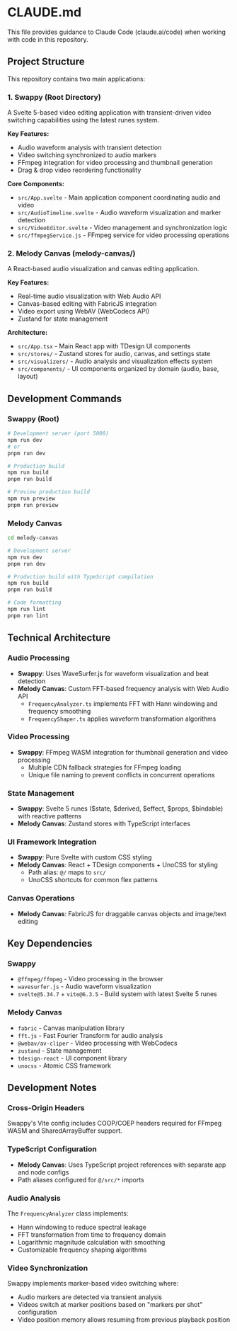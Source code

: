 # CLAUDE.md

This file provides guidance to Claude Code (claude.ai/code) when working with code in this repository.

## Project Structure

This repository contains two main applications:

### 1. Swappy (Root Directory)
A Svelte 5-based video editing application with transient-driven video switching capabilities using the latest runes system.

**Key Features:**
- Audio waveform analysis with transient detection
- Video switching synchronized to audio markers
- FFmpeg integration for video processing and thumbnail generation
- Drag & drop video reordering functionality

**Core Components:**
- `src/App.svelte` - Main application component coordinating audio and video
- `src/AudioTimeline.svelte` - Audio waveform visualization and marker detection
- `src/VideoEditor.svelte` - Video management and synchronization logic
- `src/ffmpegService.js` - FFmpeg service for video processing operations

### 2. Melody Canvas (melody-canvas/)
A React-based audio visualization and canvas editing application.

**Key Features:**
- Real-time audio visualization with Web Audio API
- Canvas-based editing with FabricJS integration
- Video export using WebAV (WebCodecs API)
- Zustand for state management

**Architecture:**
- `src/App.tsx` - Main React app with TDesign UI components
- `src/stores/` - Zustand stores for audio, canvas, and settings state
- `src/visualizers/` - Audio analysis and visualization effects system
- `src/components/` - UI components organized by domain (audio, base, layout)

## Development Commands

### Swappy (Root)
```bash
# Development server (port 5000)
npm run dev
# or
pnpm run dev

# Production build
npm run build
pnpm run build

# Preview production build
npm run preview
pnpm run preview
```

### Melody Canvas
```bash
cd melody-canvas

# Development server
npm run dev
pnpm run dev

# Production build with TypeScript compilation
npm run build
pnpm run build

# Code formatting
npm run lint
pnpm run lint
```

## Technical Architecture

### Audio Processing
- **Swappy**: Uses WaveSurfer.js for waveform visualization and beat detection
- **Melody Canvas**: Custom FFT-based frequency analysis with Web Audio API
  - `FrequencyAnalyzer.ts` implements FFT with Hann windowing and frequency smoothing
  - `FrequencyShaper.ts` applies waveform transformation algorithms

### Video Processing
- **Swappy**: FFmpeg WASM integration for thumbnail generation and video processing
  - Multiple CDN fallback strategies for FFmpeg loading
  - Unique file naming to prevent conflicts in concurrent operations

### State Management
- **Swappy**: Svelte 5 runes ($state, $derived, $effect, $props, $bindable) with reactive patterns
- **Melody Canvas**: Zustand stores with TypeScript interfaces

### UI Framework Integration
- **Swappy**: Pure Svelte with custom CSS styling
- **Melody Canvas**: React + TDesign components + UnoCSS for styling
  - Path alias: `@/` maps to `src/`
  - UnoCSS shortcuts for common flex patterns

### Canvas Operations
- **Melody Canvas**: FabricJS for draggable canvas objects and image/text editing

## Key Dependencies

### Swappy
- `@ffmpeg/ffmpeg` - Video processing in the browser
- `wavesurfer.js` - Audio waveform visualization
- `svelte@5.34.7` + `vite@6.3.5` - Build system with latest Svelte 5 runes

### Melody Canvas  
- `fabric` - Canvas manipulation library
- `fft.js` - Fast Fourier Transform for audio analysis
- `@webav/av-cliper` - Video processing with WebCodecs
- `zustand` - State management
- `tdesign-react` - UI component library
- `unocss` - Atomic CSS framework

## Development Notes

### Cross-Origin Headers
Swappy's Vite config includes COOP/COEP headers required for FFmpeg WASM and SharedArrayBuffer support.

### TypeScript Configuration
- **Melody Canvas**: Uses TypeScript project references with separate app and node configs
- Path aliases configured for `@/src/*` imports

### Audio Analysis
The `FrequencyAnalyzer` class implements:
- Hann windowing to reduce spectral leakage
- FFT transformation from time to frequency domain
- Logarithmic magnitude calculation with smoothing
- Customizable frequency shaping algorithms

### Video Synchronization
Swappy implements marker-based video switching where:
- Audio markers are detected via transient analysis
- Videos switch at marker positions based on "markers per shot" configuration
- Video position memory allows resuming from previous playback position